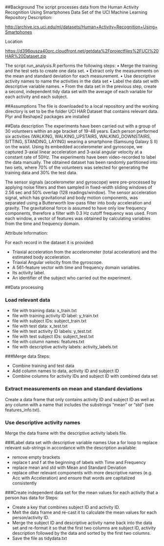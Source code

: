 ##Background
The script processes data from the Human Activity Recognition Using Smartphones Data Set of the UCI Machine Learning Repository
Description:

http://archive.ics.uci.edu/ml/datasets/Human+Activity+Recognition+Using+Smartphones

Location

https://d396qusza40orc.cloudfront.net/getdata%2Fprojectfiles%2FUCI%20HAR%20Dataset.zip

The script run_analysis.R performs the following steps:
•	Merge the training and the test sets to create one data set.
•	Extract only the measurements on the mean and standard deviation for each measurement.
•	Use descriptive activity names to name the activities in the data set
•	Label the data set with descriptive variable names.
•	From the data set in the previous step, create a second, independent tidy data set with the average of each variable for each activity and each subject.

##Assumptions
The file is downloaded to a local repository and the working directory is set to be the folder UCI HAR Dataset that contains relevant data. Plyr and Reshape2 packages are installed

##Data description
The experiments have been carried out with a group of 30 volunteers within an age bracket of 19-48 years. Each person performed six activities (WALKING, WALKING_UPSTAIRS, WALKING_DOWNSTAIRS, SITTING, STANDING, LAYING) wearing a smartphone (Samsung Galaxy S II) on the waist. Using its embedded accelerometer and gyroscope, we captured 3-axial linear acceleration and 3-axial angular velocity at a constant rate of 50Hz. The experiments have been video-recorded to label the data manually. The obtained dataset has been randomly partitioned into two sets, where 70% of the volunteers was selected for generating the training data and 30% the test data. 

The sensor signals (accelerometer and gyroscope) were pre-processed by applying noise filters and then sampled in fixed-width sliding windows of 2.56 sec and 50% overlap (128 readings/window). The sensor acceleration signal, which has gravitational and body motion components, was separated using a Butterworth low-pass filter into body acceleration and gravity. The gravitational force is assumed to have only low frequency components, therefore a filter with 0.3 Hz cutoff frequency was used. From each window, a vector of features was obtained by calculating variables from the time and frequency domain. 

Attribute Information:

For each record in the dataset it is provided: 
- Triaxial acceleration from the accelerometer (total acceleration) and the estimated body acceleration. 
- Triaxial Angular velocity from the gyroscope. 
- A 561-feature vector with time and frequency domain variables. 
- Its activity label. 
- An identifier of the subject who carried out the experiment.

##Data processing

### Load relevant data
* file with training data: x_train.txt
* file with training activity ID label: y_train.txt
* file with subject IDs: subject_train.txt
* file with test data: x_test.txt
* file with test activity ID labels: y_test.txt
* file with test subject IDs: subject_test.txt
* file with column names: features.txt
* file with descriptive activity labels: activity_labels.txt

###Merge data
Steps:
* Combine training and test data
* Add column names to data, activity ID and subject ID
* Combine columns for activity IDs and subject ID with combined data set

### Extract measurements on mean and standard deviations
Create a data frame that only contains activity ID and subject ID as well as any column with a name that includes the substrings “mean” or “std” (see features_info.txt).

### Use descriptive activity names
Merge the data frame with the descriptive activity labels file.

###Label data set with descriptive variable names
Use a for loop to replace relevant sub-strings in accordance with the description available:
* remove empty brackets
* replace t and f at the beginning of labels with Time and Frequency
* replace mean and std with Mean and Standard Deviation
* replace other relevant components with more descriptive names (e.g. Acc with Acceleration) and ensure that words are capitalized consistently

###Create independent data set for the mean values for each activity that a person has data for
Steps:
* Create a key that combines subject ID and activity ID. 
* Melt the data frame and re-cast it to calculate the mean values for each person/activity ID. 
* Merge the subject ID and descriptive activity name back into the data set and re-format it so that the first two columns are subject ID, activity description followed by the data and sorted by the first two columns.
* Save the file as tidydata.txt

